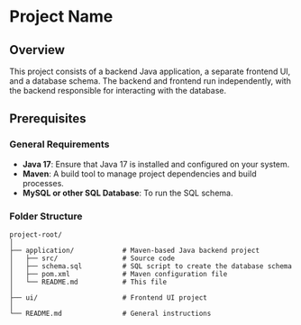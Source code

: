 # Project Name

## Overview
This project consists of a backend Java application, a separate frontend UI, and a database schema. The backend and frontend run independently, with the backend responsible for interacting with the database.

## Prerequisites

### General Requirements
- **Java 17**: Ensure that Java 17 is installed and configured on your system.
- **Maven**: A build tool to manage project dependencies and build processes.
- **MySQL or other SQL Database**: To run the SQL schema.

### Folder Structure

```plaintext
project-root/
│
├── application/            # Maven-based Java backend project
│   ├── src/                # Source code
│   ├── schema.sql          # SQL script to create the database schema
│   ├── pom.xml             # Maven configuration file
│   └── README.md           # This file
│
├── ui/                     # Frontend UI project
│
└── README.md               # General instructions
